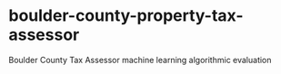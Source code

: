 # boulder-county-property-tax-assessor
Boulder County Tax Assessor machine learning algorithmic evaluation
